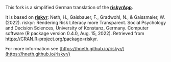 This fork is a simplified German translation of the [**riskyrApp**](https://riskyr.org/).

It is based on [**riskyr**](https://cran.r-project.org/package=riskyr):
Neth, H., Gaisbauer, F., Gradwohl, N., & Gaissmaier, W. (2022). riskyr: Rendering Risk Literacy more Transparent.
  Social Psychology and Decision Sciences, University of Konstanz, Germany. Computer software (R package version
  0.4.0, Aug. 15, 2022). Retrieved from <https://CRAN.R-project.org/package=riskyr>.

For more information see [https://hneth.github.io/riskyr/](https://hneth.github.io/riskyr/)


